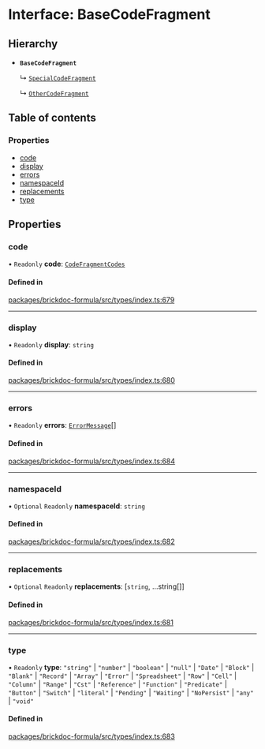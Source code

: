 # Interface: BaseCodeFragment

## Hierarchy

- **`BaseCodeFragment`**

  ↳ [`SpecialCodeFragment`](SpecialCodeFragment.md)

  ↳ [`OtherCodeFragment`](OtherCodeFragment.md)

## Table of contents

### Properties

- [code](BaseCodeFragment.md#code)
- [display](BaseCodeFragment.md#display)
- [errors](BaseCodeFragment.md#errors)
- [namespaceId](BaseCodeFragment.md#namespaceid)
- [replacements](BaseCodeFragment.md#replacements)
- [type](BaseCodeFragment.md#type)

## Properties

### <a id="code" name="code"></a> code

• `Readonly` **code**: [`CodeFragmentCodes`](../README.md#codefragmentcodes)

#### Defined in

[packages/brickdoc-formula/src/types/index.ts:679](https://github.com/brickdoc/brickdoc/blob/main/packages/brickdoc-formula/src/types/index.ts#L679)

___

### <a id="display" name="display"></a> display

• `Readonly` **display**: `string`

#### Defined in

[packages/brickdoc-formula/src/types/index.ts:680](https://github.com/brickdoc/brickdoc/blob/main/packages/brickdoc-formula/src/types/index.ts#L680)

___

### <a id="errors" name="errors"></a> errors

• `Readonly` **errors**: [`ErrorMessage`](ErrorMessage.md)[]

#### Defined in

[packages/brickdoc-formula/src/types/index.ts:684](https://github.com/brickdoc/brickdoc/blob/main/packages/brickdoc-formula/src/types/index.ts#L684)

___

### <a id="namespaceid" name="namespaceid"></a> namespaceId

• `Optional` `Readonly` **namespaceId**: `string`

#### Defined in

[packages/brickdoc-formula/src/types/index.ts:682](https://github.com/brickdoc/brickdoc/blob/main/packages/brickdoc-formula/src/types/index.ts#L682)

___

### <a id="replacements" name="replacements"></a> replacements

• `Optional` `Readonly` **replacements**: [`string`, ...string[]]

#### Defined in

[packages/brickdoc-formula/src/types/index.ts:681](https://github.com/brickdoc/brickdoc/blob/main/packages/brickdoc-formula/src/types/index.ts#L681)

___

### <a id="type" name="type"></a> type

• `Readonly` **type**: ``"string"`` \| ``"number"`` \| ``"boolean"`` \| ``"null"`` \| ``"Date"`` \| ``"Block"`` \| ``"Blank"`` \| ``"Record"`` \| ``"Array"`` \| ``"Error"`` \| ``"Spreadsheet"`` \| ``"Row"`` \| ``"Cell"`` \| ``"Column"`` \| ``"Range"`` \| ``"Cst"`` \| ``"Reference"`` \| ``"Function"`` \| ``"Predicate"`` \| ``"Button"`` \| ``"Switch"`` \| ``"literal"`` \| ``"Pending"`` \| ``"Waiting"`` \| ``"NoPersist"`` \| ``"any"`` \| ``"void"``

#### Defined in

[packages/brickdoc-formula/src/types/index.ts:683](https://github.com/brickdoc/brickdoc/blob/main/packages/brickdoc-formula/src/types/index.ts#L683)

